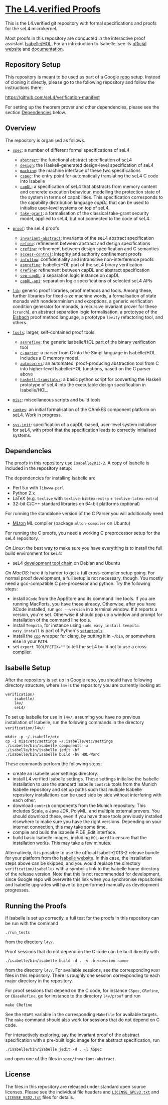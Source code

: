 [The L4.verified Proofs][1]
===========================

This is the L4.verified git repository with formal specifications and
proofs for the seL4 microkernel.

Most proofs in this repository are conducted in the interactive proof
assistant [Isabelle/HOL][2]. For an introduction to Isabelle, see its
[official website][2] and [documentation][3].

  [1]: https://github.com/seL4/l4v                   "L4.verified Repository"
  [2]: http://isabelle.in.tum.de                     "Isabelle Website"
  [3]: http://isabelle.in.tum.de/documentation.html  "Isabelle Documentation"

Repository Setup
----------------

This repository is meant to be used as part of a Google [repo][4] setup.
Instead of cloning it directly, please go to the following repository
and follow the instructions there:

   https://github.com/seL4/verification-manifest

For setting up the theorem prover and other dependencies, please see the
section [Dependencies](#dependencies) below.

  [4]: http://source.android.com/source/downloading.html#installing-repo     "google repo installation"

Overview
--------

The repository is organised as follows.

 * [`spec`](spec/): a number of different formal specifications of seL4
    * [`abstract`](spec/abstract/): the functional abstract specification of seL4
    * [`design`](spec/design/): the Haskell-generated design-level specification of seL4
    * [`machine`](spec/machine/): the machine interface of these two specifications
    * [`cspec`](spec/cspec/): the entry point for automatically translating the seL4 C code
      into Isabelle
    * [`capDL`](spec/capDL/): a specification of seL4 that abstracts from memory content and
      concrete execution behaviour, modelling the protection state of the
      system in terms of capabilities. This specification corresponds to the
      capability distribution language *capDL* that can be used to initialise
      user-level systems on top of seL4.
    * [`take-grant`](spec/take-grant/): a formalisation of the classical take-grant security
    model, applied to seL4, but not connected to the code of seL4.

 * [`proof`](proof/): the seL4 proofs
    * [`invariant-abstract`](proof/invariant-abstract/): invariants of the seL4 abstract specification
    * [`refine`](proof/refine/): refinement between abstract and design specifications
    * [`crefine`](proof/crefine/): refinement between design specification and C semantics
    * [`access-control`](proof/access-control/): integrity and authority confinement proofs
    * [`infoflow`](proof/infoflow/): confidentiality and intransitive non-interference proofs
    * [`asmrefine`](proof/asmrefine/): Isabelle/HOL part of the seL4 binary verification
    * [`drefine`](proof/drefine/): refinement between capDL and abstract specification
    * [`sep-capDL`](proof/sep-capDL/): a separation logic instance on capDL
    * [`capDL-api`](proof/capDL-api/): separation logic specifications of selected seL4 APIs

 * [`lib`](lib/): generic proof libraries, proof methods and tools. Among these,
   further libraries for fixed-size machine words, a formalisation of state
   monads with nondeterminism and exceptions, a generic verification condition
   generator for monads, a recursive invariant prover for these (`crunch`), an
   abstract separation logic formalisation, a prototype of the [Eisbach][5] proof
   method language, a prototype `levity` refactoring tool, and others.

 * [`tools`](tools/): larger, self-contained proof tools
    * [`asmrefine`](tools/asmrefine/): the generic Isabelle/HOL part of the binary
      verification tool
    * [`c-parser`](tools/c-parser/): a parser from C into the Simpl language in Isabelle/HOL.
       Includes a C memory model.
    * [`autocorres`](tools/autocorres/): an automated, proof-producing abstraction tool from
      C into higher-level Isabelle/HOL functions, based on the C parser above
    * [`haskell-translator`](tools/haskell-translator/): a basic python script for converting the Haskell
      prototype of seL4 into the executable design specification in
      Isabelle/HOL.

 * [`misc`](misc/): miscellaneous scripts and build tools

 * [`camkes`](camkes/): an initial formalisation of the CAmkES component platform
    on seL4. Work in progress.

 * [`sys-init`](sys-init/): specification of a capDL-based, user-level system initialiser
    for seL4, with proof that the specification leads to correctly initialised
    systems.


  [5]: http://www.nicta.com.au/pub?id=7847           "An Isabelle Proof Method Language"


Dependencies
------------

The proofs in this repository use `Isabelle2013-2`. A copy of Isabelle
is included in the repository setup.

The dependencies for installing Isabelle are

 * Perl 5.x with `libwww-perl`
 * Python 2.x
 * LaTeX (e.g. `texlive` with `texlive-bibtex-extra` + `texlive-latex-extra`)
 * 32-bit C/C++ standard libraries on 64-bit platforms (optional)

For running the standalone version of the C Parser you will additionally need

 * [MLton][6] ML compiler (package `mlton-compiler` on Ubuntu)

For running the C proofs, you need a working C preprocessor setup for the seL4
repository. 

*On Linux*: the best way to make sure you have everything is to install the
full build environment for seL4:

  * seL4 [development tool chain][7] on Debian and Ubuntu

*On MacOS*: here it is harder to get a full cross-compiler setup going. For
normal proof development, a full setup is not necessary, though. You mostly
need a gcc-compatible C pre-processor and python. Try the following steps:

  * install `XCode` from the AppStore and its command line tools. If you are
    running MacPorts, you have these already. Otherwise, after you have
    XCode installed, run `gcc --version` in a terminal window. If it reports a
    version, you're set. Otherwise it should pop up a window and prompt for
    installation of the command line tools.
  * install `Tempita`, for instance using `sudo easy_install tempita`.
    `easy_install` is part of Python's [`setuptools`][8].
  * install the [`cpp`](misc/scripts/cpp) wrapper for clang, by putting it 
    in `~/bin`, or somewhere else in your `PATH`.
  * set `export TOOLPREFIX=""` to tell the seL4 build not to use a cross
    compiler.


[6]: http://mlton.org                               "MLton ML compiler"
[7]: http://sel4.systems/Download/DebianToolChain   "seL4 tool chain setup"
[8]: https://pypi.python.org/pypi/setuptools        "python package installer"


Isabelle Setup
--------------

After the repository is set up in Google repo, you should have following
directory structure, where `l4v` is the repository you are currently looking
at:

    verification/
        isabelle/
        l4v/
        seL4/

To set up Isabelle for use in `l4v/`, assuming you have no previous
installation of Isabelle, run the following commands in the directory
`verification/l4v/`:

    mkdir -p ~/.isabelle/etc
    cp -i misc/etc/settings ~/.isabelle/etc/settings
    ./isabelle/bin/isabelle components -a
    ./isabelle/bin/isabelle jedit -bf
    ./isabelle/bin/isabelle build -bv HOL-Word

These commands perform the following steps:

 * create an Isabelle user settings directory.
 * install L4.verified Isabelle settings.
   These settings initialise the Isabelle installation to use the standard
   Isabelle `contrib` tools from the Munich Isabelle repository and set up
   paths such that multiple Isabelle repository installations can be used
   side by side without interfering with each other.
 * download `contrib` components from the Munich repository. This includes
   Scala, a Java JDK, PolyML, and multiple external provers. You should
   download these, even if you have these tools previously installed
   elsewhere to make sure you have the right versions. Depending on your
   internet connection, this may take some time.
 * compile and build the Isabelle PIDE jEdit interface.
 * build basic Isabelle images, including `HOL-Word` to ensure that
   the installation works. This may take a few minutes.

Alternatively, it is possible to use the official Isabelle2013-2 release
bundle for your platform from the [Isabelle website][2]. In this case, the
installation steps above can be skipped, and you would replace the directory
`verification/isabelle/` with a symbolic link to the Isabelle home directory
of the release version. Note that this is not recommended for development,
since Google repo will overwrite this link when you synchronise repositories
and Isabelle upgrades will have to be performed manually as development
progresses.


Running the Proofs
------------------

If Isabelle is set up correctly, a full test for the proofs in this repository
can be run with the command

    ./run_tests

from the directory `l4v/`.

Proof sessions that do not depend on the C code can be built directly with

    ./isabelle/bin/isabelle build -d . -v -b <session name>

from the directory `l4v/`. For available sessions, see the corresponding
`ROOT` files in this repository. There is roughly one session corresponding to
each major directory in the repository.

For proof sessions that depend on the C code, for instance `CSpec`, `CRefine`,
or `CBaseRefine`, go for instance to the directory `l4v/proof` and run

    make CRefine

See the `HEAPS` variable in the corresponding `Makefile` for available
targets. The `make` command should also work for sessions that do not depend
on C code.

For interactively exploring, say the invariant proof of the abstract
specification with a pre-built logic image for the abstract specification,
run

    ./isabelle/bin/isabelle jedit -d . -l ASpec

and open one of the files in `spec/invariant-abstract`.


License
-------

The files in this repository are released under standard open source
licenses. Please see the individual file headers and
[`LICENSE_GPLv2.txt`](LICENSE_GPLv2.txt) and
[`LICENSE_BSD2.txt`](LICENSE_BSD2.txt) files for details.


